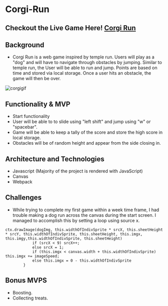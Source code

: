 # Corgi-Run

## Checkout the Live Game Here! [Corgi Run](https://clee1996.github.io/Dog-Run/)

## Background
* Corgi Run is a web game inspired by temple run. Users will play as a "dog" and will have to navigate through obstacles by jumping.
Similar to temple run, the User will be able to run and jump. Points are based on time and stored via local storage. Once a user hits an obstacle, the game will then be over.

![corgigif](src/assets/corgirun.gif)

## Functionality & MVP

* Start functionality
* User will be able to to slide using "left shift" and jump using "w" or "spacebar". 
* Game will be able to keep a tally of the score and store the high score in local storage.
* Obstacles will be of random height and appear from the side closing in.

## Architecture and Technologies 

* Javascript (Majority of the project is rendered with JavaScript)
* Canvas
* Webpack

## Challenges

* While trying to complete my first game within a week time frame, I had trouble 
making a dog run across the canvas during the start screen. I managed to accomplish this by setting a loop using source x.

```
ctx.drawImage(dogImg, this.widthOfIndivSprite * srcX, this.sheetHeight * srcY, this.widthOfIndivSprite, this.sheetHeight, this.imgx, this.imgy,this.widthOfIndivSprite, this.sheetHeight)
            if (srcX < 9) srcX++;
            else srcX = 1;
            if (this.imgx < canvas.width + this.widthOfIndivSprite) this.imgx += imageSpeed;
            else this.imgx = 0 - this.widthOfIndivSprite
        }
```


## Bonus MVPS

* Boosting.
* Collecting treats.

